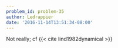 ```yaml
---
problem_id: problem-35
author: Ledrappier
date: '2016-11-14T13:51:34-08:00'
---
```

Not really; cf {{< cite lind1982dynamical >}}

